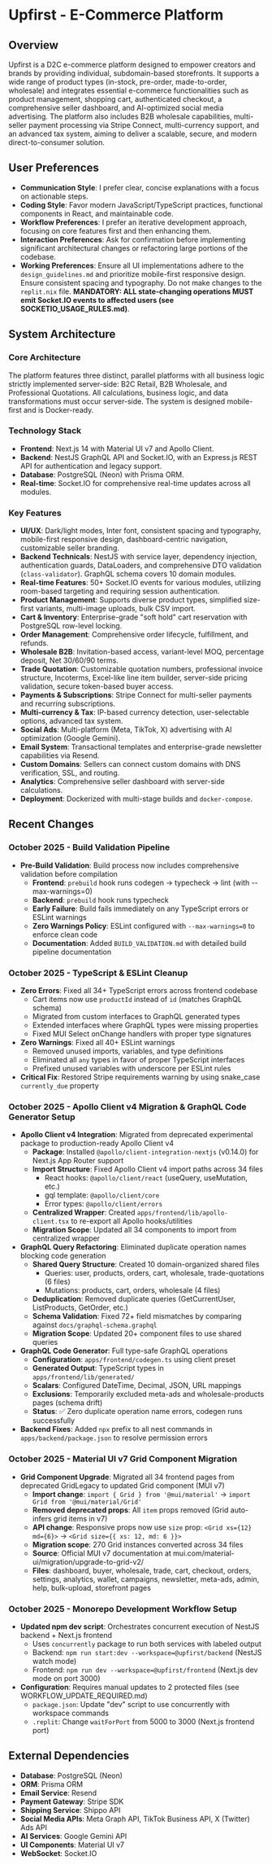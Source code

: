 # Upfirst - E-Commerce Platform

## Overview
Upfirst is a D2C e-commerce platform designed to empower creators and brands by providing individual, subdomain-based storefronts. It supports a wide range of product types (in-stock, pre-order, made-to-order, wholesale) and integrates essential e-commerce functionalities such as product management, shopping cart, authenticated checkout, a comprehensive seller dashboard, and AI-optimized social media advertising. The platform also includes B2B wholesale capabilities, multi-seller payment processing via Stripe Connect, multi-currency support, and an advanced tax system, aiming to deliver a scalable, secure, and modern direct-to-consumer solution.

## User Preferences
- **Communication Style**: I prefer clear, concise explanations with a focus on actionable steps.
- **Coding Style**: Favor modern JavaScript/TypeScript practices, functional components in React, and maintainable code.
- **Workflow Preferences**: I prefer an iterative development approach, focusing on core features first and then enhancing them.
- **Interaction Preferences**: Ask for confirmation before implementing significant architectural changes or refactoring large portions of the codebase.
- **Working Preferences**: Ensure all UI implementations adhere to the `design_guidelines.md` and prioritize mobile-first responsive design. Ensure consistent spacing and typography. Do not make changes to the `replit.nix` file. **MANDATORY: ALL state-changing operations MUST emit Socket.IO events to affected users (see SOCKETIO_USAGE_RULES.md)**.

## System Architecture

### Core Architecture
The platform features three distinct, parallel platforms with all business logic strictly implemented server-side: B2C Retail, B2B Wholesale, and Professional Quotations. All calculations, business logic, and data transformations must occur server-side. The system is designed mobile-first and is Docker-ready.

### Technology Stack
-   **Frontend**: Next.js 14 with Material UI v7 and Apollo Client.
-   **Backend**: NestJS GraphQL API and Socket.IO, with an Express.js REST API for authentication and legacy support.
-   **Database**: PostgreSQL (Neon) with Prisma ORM.
-   **Real-time**: Socket.IO for comprehensive real-time updates across all modules.

### Key Features
-   **UI/UX**: Dark/light modes, Inter font, consistent spacing and typography, mobile-first responsive design, dashboard-centric navigation, customizable seller branding.
-   **Backend Technicals**: NestJS with service layer, dependency injection, authentication guards, DataLoaders, and comprehensive DTO validation (`class-validator`). GraphQL schema covers 10 domain modules.
-   **Real-time Features**: 50+ Socket.IO events for various modules, utilizing room-based targeting and requiring session authentication.
-   **Product Management**: Supports diverse product types, simplified size-first variants, multi-image uploads, bulk CSV import.
-   **Cart & Inventory**: Enterprise-grade "soft hold" cart reservation with PostgreSQL row-level locking.
-   **Order Management**: Comprehensive order lifecycle, fulfillment, and refunds.
-   **Wholesale B2B**: Invitation-based access, variant-level MOQ, percentage deposit, Net 30/60/90 terms.
-   **Trade Quotation**: Customizable quotation numbers, professional invoice structure, Incoterms, Excel-like line item builder, server-side pricing validation, secure token-based buyer access.
-   **Payments & Subscriptions**: Stripe Connect for multi-seller payments and recurring subscriptions.
-   **Multi-currency & Tax**: IP-based currency detection, user-selectable options, advanced tax system.
-   **Social Ads**: Multi-platform (Meta, TikTok, X) advertising with AI optimization (Google Gemini).
-   **Email System**: Transactional templates and enterprise-grade newsletter capabilities via Resend.
-   **Custom Domains**: Sellers can connect custom domains with DNS verification, SSL, and routing.
-   **Analytics**: Comprehensive seller dashboard with server-side calculations.
-   **Deployment**: Dockerized with multi-stage builds and `docker-compose`.

## Recent Changes

### October 2025 - Build Validation Pipeline
-   **Pre-Build Validation**: Build process now includes comprehensive validation before compilation
    -   **Frontend**: `prebuild` hook runs codegen → typecheck → lint (with --max-warnings=0)
    -   **Backend**: `prebuild` hook runs typecheck
    -   **Early Failure**: Build fails immediately on any TypeScript errors or ESLint warnings
    -   **Zero Warnings Policy**: ESLint configured with `--max-warnings=0` to enforce clean code
    -   **Documentation**: Added `BUILD_VALIDATION.md` with detailed build pipeline documentation

### October 2025 - TypeScript & ESLint Cleanup
-   **Zero Errors**: Fixed all 34+ TypeScript errors across frontend codebase
    -   Cart items now use `productId` instead of `id` (matches GraphQL schema)
    -   Migrated from custom interfaces to GraphQL generated types
    -   Extended interfaces where GraphQL types were missing properties
    -   Fixed MUI Select onChange handlers with proper type signatures
-   **Zero Warnings**: Fixed all 40+ ESLint warnings
    -   Removed unused imports, variables, and type definitions
    -   Eliminated all `any` types in favor of proper TypeScript interfaces
    -   Prefixed unused variables with underscore per ESLint rules
-   **Critical Fix**: Restored Stripe requirements warning by using snake_case `currently_due` property

### October 2025 - Apollo Client v4 Migration & GraphQL Code Generator Setup
-   **Apollo Client v4 Integration**: Migrated from deprecated experimental package to production-ready Apollo Client v4
    -   **Package**: Installed `@apollo/client-integration-nextjs` (v0.14.0) for Next.js App Router support
    -   **Import Structure**: Fixed Apollo Client v4 import paths across 34 files
        - React hooks: `@apollo/client/react` (useQuery, useMutation, etc.)
        - gql template: `@apollo/client/core`
        - Error types: `@apollo/client/errors`
    -   **Centralized Wrapper**: Created `apps/frontend/lib/apollo-client.tsx` to re-export all Apollo hooks/utilities
    -   **Migration Scope**: Updated all 34 components to import from centralized wrapper
-   **GraphQL Query Refactoring**: Eliminated duplicate operation names blocking code generation
    -   **Shared Query Structure**: Created 10 domain-organized shared files
        - Queries: user, products, orders, cart, wholesale, trade-quotations (6 files)
        - Mutations: products, cart, orders, wholesale (4 files)
    -   **Deduplication**: Removed duplicate queries (GetCurrentUser, ListProducts, GetOrder, etc.)
    -   **Schema Validation**: Fixed 72+ field mismatches by comparing against `docs/graphql-schema.graphql`
    -   **Migration Scope**: Updated 20+ component files to use shared queries
-   **GraphQL Code Generator**: Full type-safe GraphQL operations
    -   **Configuration**: `apps/frontend/codegen.ts` using client preset
    -   **Generated Output**: TypeScript types in `apps/frontend/lib/generated/`
    -   **Scalars**: Configured DateTime, Decimal, JSON, URL mappings
    -   **Exclusions**: Temporarily excluded meta-ads and wholesale-products pages (schema drift)
    -   **Status**: ✅ Zero duplicate operation name errors, codegen runs successfully
-   **Backend Fixes**: Added `npx` prefix to all nest commands in `apps/backend/package.json` to resolve permission errors

### October 2025 - Material UI v7 Grid Component Migration
-   **Grid Component Upgrade**: Migrated all 34 frontend pages from deprecated GridLegacy to updated Grid component (MUI v7)
    -   **Import change**: `import { Grid } from '@mui/material'` → `import Grid from '@mui/material/Grid'`
    -   **Removed deprecated props**: All `item` props removed (Grid auto-infers grid items in v7)
    -   **API change**: Responsive props now use `size` prop: `<Grid xs={12} md={6}>` → `<Grid size={{ xs: 12, md: 6 }}>`
    -   **Migration scope**: 270 Grid instances converted across 34 files
    -   **Source**: Official MUI v7 documentation at mui.com/material-ui/migration/upgrade-to-grid-v2/
    -   **Files**: dashboard, buyer, wholesale, trade, cart, checkout, orders, settings, analytics, wallet, campaigns, newsletter, meta-ads, admin, help, bulk-upload, storefront pages

### October 2025 - Monorepo Development Workflow Setup
-   **Updated npm dev script**: Orchestrates concurrent execution of NestJS backend + Next.js frontend
    -   Uses `concurrently` package to run both services with labeled output
    -   Backend: `npm run start:dev --workspace=@upfirst/backend` (NestJS watch mode)
    -   Frontend: `npm run dev --workspace=@upfirst/frontend` (Next.js dev mode on port 3000)
-   **Configuration**: Requires manual updates to 2 protected files (see WORKFLOW_UPDATE_REQUIRED.md)
    -   `package.json`: Update "dev" script to use concurrently with workspace commands
    -   `.replit`: Change `waitForPort` from 5000 to 3000 (Next.js frontend port)

## External Dependencies
-   **Database**: PostgreSQL (Neon)
-   **ORM**: Prisma ORM
-   **Email Service**: Resend
-   **Payment Gateway**: Stripe SDK
-   **Shipping Service**: Shippo API
-   **Social Media APIs**: Meta Graph API, TikTok Business API, X (Twitter) Ads API
-   **AI Services**: Google Gemini API
-   **UI Components**: Material UI v7
-   **WebSocket**: Socket.IO